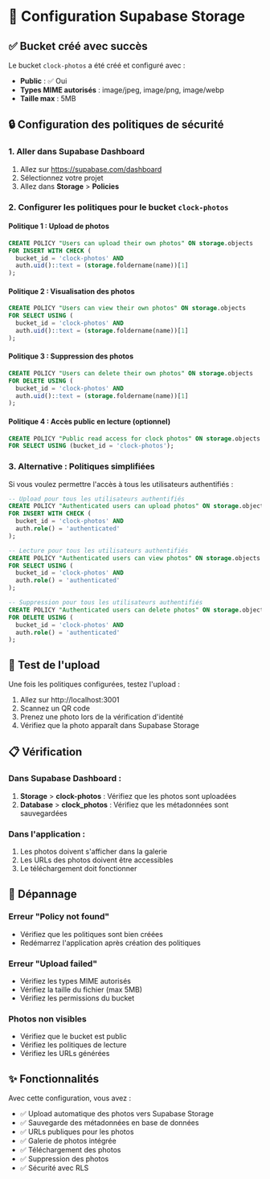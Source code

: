 # 📸 Configuration Supabase Storage

## ✅ Bucket créé avec succès

Le bucket `clock-photos` a été créé et configuré avec :
- **Public** : ✅ Oui
- **Types MIME autorisés** : image/jpeg, image/png, image/webp
- **Taille max** : 5MB

## 🔒 Configuration des politiques de sécurité

### 1. Aller dans Supabase Dashboard
1. Allez sur https://supabase.com/dashboard
2. Sélectionnez votre projet
3. Allez dans **Storage** > **Policies**

### 2. Configurer les politiques pour le bucket `clock-photos`

#### Politique 1 : Upload de photos
```sql
CREATE POLICY "Users can upload their own photos" ON storage.objects
FOR INSERT WITH CHECK (
  bucket_id = 'clock-photos' AND
  auth.uid()::text = (storage.foldername(name))[1]
);
```

#### Politique 2 : Visualisation des photos
```sql
CREATE POLICY "Users can view their own photos" ON storage.objects
FOR SELECT USING (
  bucket_id = 'clock-photos' AND
  auth.uid()::text = (storage.foldername(name))[1]
);
```

#### Politique 3 : Suppression des photos
```sql
CREATE POLICY "Users can delete their own photos" ON storage.objects
FOR DELETE USING (
  bucket_id = 'clock-photos' AND
  auth.uid()::text = (storage.foldername(name))[1]
);
```

#### Politique 4 : Accès public en lecture (optionnel)
```sql
CREATE POLICY "Public read access for clock photos" ON storage.objects
FOR SELECT USING (bucket_id = 'clock-photos');
```

### 3. Alternative : Politiques simplifiées

Si vous voulez permettre l'accès à tous les utilisateurs authentifiés :

```sql
-- Upload pour tous les utilisateurs authentifiés
CREATE POLICY "Authenticated users can upload photos" ON storage.objects
FOR INSERT WITH CHECK (
  bucket_id = 'clock-photos' AND
  auth.role() = 'authenticated'
);

-- Lecture pour tous les utilisateurs authentifiés
CREATE POLICY "Authenticated users can view photos" ON storage.objects
FOR SELECT USING (
  bucket_id = 'clock-photos' AND
  auth.role() = 'authenticated'
);

-- Suppression pour tous les utilisateurs authentifiés
CREATE POLICY "Authenticated users can delete photos" ON storage.objects
FOR DELETE USING (
  bucket_id = 'clock-photos' AND
  auth.role() = 'authenticated'
);
```

## 🧪 Test de l'upload

Une fois les politiques configurées, testez l'upload :

1. Allez sur http://localhost:3001
2. Scannez un QR code
3. Prenez une photo lors de la vérification d'identité
4. Vérifiez que la photo apparaît dans Supabase Storage

## 📋 Vérification

### Dans Supabase Dashboard :
1. **Storage** > **clock-photos** : Vérifiez que les photos sont uploadées
2. **Database** > **clock_photos** : Vérifiez que les métadonnées sont sauvegardées

### Dans l'application :
1. Les photos doivent s'afficher dans la galerie
2. Les URLs des photos doivent être accessibles
3. Le téléchargement doit fonctionner

## 🔧 Dépannage

### Erreur "Policy not found"
- Vérifiez que les politiques sont bien créées
- Redémarrez l'application après création des politiques

### Erreur "Upload failed"
- Vérifiez les types MIME autorisés
- Vérifiez la taille du fichier (max 5MB)
- Vérifiez les permissions du bucket

### Photos non visibles
- Vérifiez que le bucket est public
- Vérifiez les politiques de lecture
- Vérifiez les URLs générées

## ✨ Fonctionnalités

Avec cette configuration, vous avez :
- ✅ Upload automatique des photos vers Supabase Storage
- ✅ Sauvegarde des métadonnées en base de données
- ✅ URLs publiques pour les photos
- ✅ Galerie de photos intégrée
- ✅ Téléchargement des photos
- ✅ Suppression des photos
- ✅ Sécurité avec RLS
